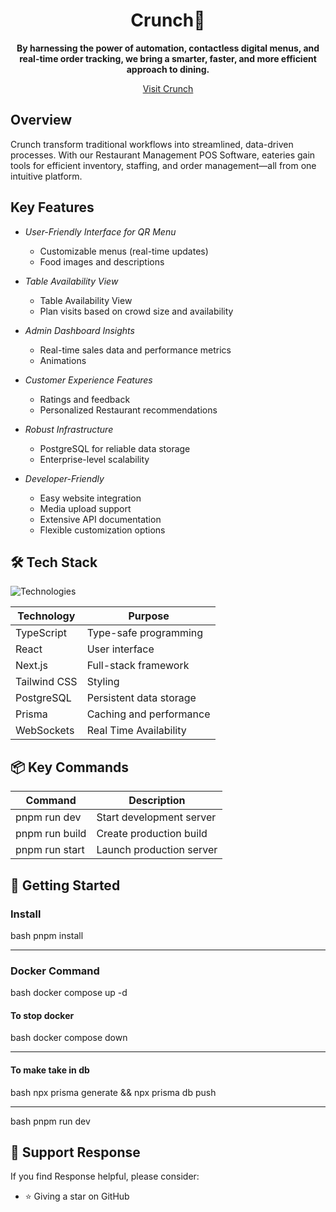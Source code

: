 <div align="center">
<!--   <img src="" alt="Progresso Logo" width="100%"  /> -->
  <h1>Crunch🥕</h1>
  <p><strong>By harnessing the power of automation, contactless digital menus, and real-time order tracking, we bring a smarter, faster, and more efficient approach to dining.</strong></p>
  <a href="#">Visit Crunch</a>
</div>

## Overview

Crunch transform traditional workflows into streamlined, data-driven processes. With our Restaurant Management POS Software, eateries gain tools for efficient inventory, staffing, and order management—all from one intuitive platform.

## Key Features

- *User-Friendly Interface for QR Menu*

  - Customizable menus (real-time updates)
  - Food images and descriptions

- *Table Availability View*

  - Table Availability View
  - Plan visits based on crowd size and availability

- *Admin Dashboard Insights*

  - Real-time sales data and performance metrics
  - Animations

- *Customer Experience Features*

  - Ratings and feedback
  - Personalized Restaurant recommendations

- *Robust Infrastructure*

  - PostgreSQL for reliable data storage
  - Enterprise-level scalability

- *Developer-Friendly*
  - Easy website integration
  - Media upload support
  - Extensive API documentation
  - Flexible customization options

## 🛠 Tech Stack

![Technologies](https://img.shields.io/badge/stack-TypeScript%20%7C%20React%20%7C%20Next.js%20%7C%20Tailwind%20%7C%20PostgreSQL-blue)

| Technology   | Purpose                 |
| ------------ | ----------------------- |
| TypeScript   | Type-safe programming   |
| React        | User interface          |
| Next.js      | Full-stack framework    |
| Tailwind CSS | Styling                 |
| PostgreSQL   | Persistent data storage |
| Prisma       | Caching and performance |
| WebSockets   | Real Time Availability  |

## 📦 Key Commands

| Command           | Description              |
| ----------------- | ------------------------ |
| pnpm run dev      | Start development server |
| pnpm run build    | Create production build  |
| pnpm run start    | Launch production server |

## 🚀 Getting Started

### Install

bash
pnpm install


---

### Docker Command

bash
docker compose up -d


#### To stop docker

bash
docker compose down


---

#### To make take in db

bash
npx prisma generate && npx prisma db push


---

bash
pnpm run dev



## 🙏 Support Response

If you find Response helpful, please consider:

- ⭐ Giving a star on GitHub

